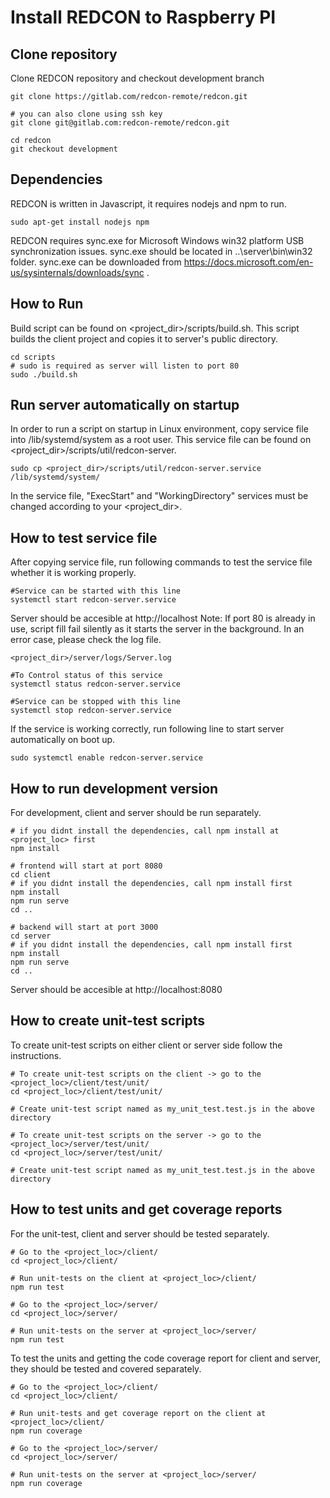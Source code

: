 # Install REDCON to Raspberry PI

## Clone repository
Clone REDCON repository and checkout development branch
```
git clone https://gitlab.com/redcon-remote/redcon.git

# you can also clone using ssh key
git clone git@gitlab.com:redcon-remote/redcon.git

cd redcon
git checkout development
```

## Dependencies
REDCON is written in Javascript, it requires nodejs and npm to run.
```
sudo apt-get install nodejs npm
```

REDCON requires sync.exe for Microsoft Windows win32 platform USB synchronization issues. sync.exe should be located in ..\server\bin\win32 folder. sync.exe can be downloaded from https://docs.microsoft.com/en-us/sysinternals/downloads/sync .

## How to Run
Build script can be found on <project_dir>/scripts/build.sh. This script builds the client project and copies it to server's public directory.
```
cd scripts
# sudo is required as server will listen to port 80
sudo ./build.sh
```

## Run server automatically on startup
In order to run a script on startup in Linux environment, copy service file into /lib/systemd/system as a root user. This service file can be found on <project_dir>/scripts/util/redcon-server. 
```
sudo cp <project_dir>/scripts/util/redcon-server.service /lib/systemd/system/
```
In the service file, "ExecStart" and "WorkingDirectory" services must be changed according to your <project_dir>.

## How to test service file
After copying service file, run following commands to test the service file whether it is working properly.
```
#Service can be started with this line
systemctl start redcon-server.service
```
Server should be accesible at http://localhost
Note: If port 80 is already in use, script fill fail silently as it starts the server in the background. In an error case, please check the log file.
```
<project_dir>/server/logs/Server.log
```

```
#To Control status of this service
systemctl status redcon-server.service
```

```
#Service can be stopped with this line
systemctl stop redcon-server.service
```
If the service is working correctly, run following line to start server automatically on boot up.
```
sudo systemctl enable redcon-server.service
```

## How to run development version
For development, client and server should be run separately.
```
# if you didnt install the dependencies, call npm install at <project_loc> first 
npm install

# frontend will start at port 8080
cd client
# if you didnt install the dependencies, call npm install first
npm install
npm run serve
cd ..

# backend will start at port 3000
cd server
# if you didnt install the dependencies, call npm install first
npm install
npm run serve
cd ..
```
Server should be accesible at http://localhost:8080

## How to create unit-test scripts
To create unit-test scripts on either client or server side follow the instructions. 
```
# To create unit-test scripts on the client -> go to the <project_loc>/client/test/unit/
cd <project_loc>/client/test/unit/

# Create unit-test script named as my_unit_test.test.js in the above directory

# To create unit-test scripts on the server -> go to the <project_loc>/server/test/unit/
cd <project_loc>/server/test/unit/

# Create unit-test script named as my_unit_test.test.js in the above directory
```

## How to test units and get coverage reports
For the unit-test, client and server should be tested separately.
```
# Go to the <project_loc>/client/ 
cd <project_loc>/client/

# Run unit-tests on the client at <project_loc>/client/
npm run test

# Go to the <project_loc>/server/ 
cd <project_loc>/server/

# Run unit-tests on the server at <project_loc>/server/
npm run test
```

To test the units and getting the code coverage report for client and server, they should be tested and covered separately.
```
# Go to the <project_loc>/client/ 
cd <project_loc>/client/

# Run unit-tests and get coverage report on the client at <project_loc>/client/
npm run coverage

# Go to the <project_loc>/server/ 
cd <project_loc>/server/

# Run unit-tests on the server at <project_loc>/server/
npm run coverage
```